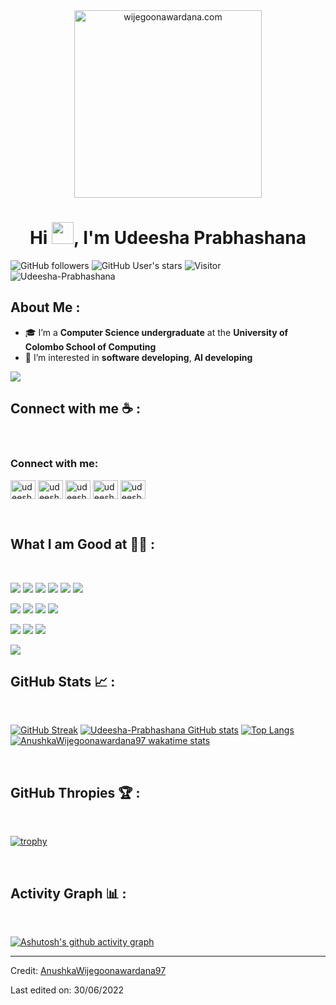 <div align="center" width="50">
    <img alt="wijegoonawardana.com" src="./assets/oh hi there.png" width="300"/>
</div>
<h1 align="center">Hi <img src="https://media.giphy.com/media/hvRJCLFzcasrR4ia7z/giphy.gif" width="35">, I'm Udeesha Prabhashana</h1>

![GitHub followers](https://img.shields.io/github/followers/Udeesha-Prabhashana?style=social) ![GitHub User's stars](https://img.shields.io/github/stars/Udeesha-Prabhashana?style=social) ![Visitor](https://visitor-badge.laobi.icu/badge?page_id=AnushkaWijegoonawardana97.repoName) <img src="https://komarev.com/ghpvc/?username= Udeesha-Prabhashana" alt=" Udeesha-Prabhashana" />

## About Me :

- 🎓 I’m a **Computer Science undergraduate** at the **University of Colombo School of Computing**
- 👀  I’m interested in **software developing**, **AI developing** 
   
<img src="https://user-images.githubusercontent.com/73097560/115834477-dbab4500-a447-11eb-908a-139a6edaec5c.gif">

<br>

## Connect with me ☕ :

<br>

<h3 align="left">Connect with me:</h3>
<p align="left">
<a href="https://linkedin.com/in/udeesha-prabhashana-jayaweera-375611258/" target="blank"><img align="center" src="https://raw.githubusercontent.com/rahuldkjain/github-profile-readme-generator/master/src/images/icons/Social/linked-in-alt.svg" alt="udeesha-prabhashana-jayaweera-375611258/" height="30" width="40" /></a>
<a href="https://kaggle.com/udeeshaprabhashana" target="blank"><img align="center" src="https://raw.githubusercontent.com/rahuldkjain/github-profile-readme-generator/master/src/images/icons/Social/kaggle.svg" alt="udeeshaprabhashana" height="30" width="40" /></a>
<a href="https://fb.com/udeesha.prabahashana?mibextid=2jq9oc" target="blank"><img align="center" src="https://raw.githubusercontent.com/rahuldkjain/github-profile-readme-generator/master/src/images/icons/Social/facebook.svg" alt="udeesha.prabahashana?mibextid=2jq9oc" height="30" width="40" /></a>
<a href="https://instagram.com/udeesha_prabhashana" target="blank"><img align="center" src="https://raw.githubusercontent.com/rahuldkjain/github-profile-readme-generator/master/src/images/icons/Social/instagram.svg" alt="udeesha_prabhashana" height="30" width="40" /></a>
<a href="https://www.hackerrank.com/udeeshaprabhash1" target="blank"><img align="center" src="https://raw.githubusercontent.com/rahuldkjain/github-profile-readme-generator/master/src/images/icons/Social/hackerrank.svg" alt="udeeshaprabhash1" height="30" width="40" /></a>
</p>

<br>

## What I am Good at 🧑‍💻 :

<br>

<img src="https://img.icons8.com/color/48/000000/html-5--v1.png"/> <img src="https://img.icons8.com/color/48/000000/css3.png"/> <img src="https://img.icons8.com/color/48/000000/sass.png"/> <img src="https://img.icons8.com/color/48/000000/javascript--v1.png"/> <img src="https://img.icons8.com/office/48/000000/react.png"/> <img src="https://img.icons8.com/color/48/000000/nextjs.png"/>

<img src="https://img.icons8.com/color/48/000000/java-coffee-cup-logo--v1.png"/> <img src="https://img.icons8.com/officel/48/000000/php-logo.png"/> <img src="https://img.icons8.com/fluency/48/000000/laravel.png"/> <img src="https://img.icons8.com/fluency/48/000000/wordpress.png"/>

<img src="https://img.icons8.com/color/48/000000/mysql-logo.png"/> <img src="https://img.icons8.com/color/48/000000/mongodb.png"/> <img src="https://img.icons8.com/color/48/000000/firebase.png"/>

<img src="https://img.icons8.com/color/48/000000/npm.png"/>

<br>

## GitHub Stats 📈 :

<br>

[![GitHub Streak](https://github-readme-streak-stats.herokuapp.com?user=Udeesha-Prabhashana&theme=algolia&date_format=M%20j%5B%2C%20Y%5D)](https://git.io/streak-stats) [![Udeesha-Prabhashana GitHub stats](https://github-readme-stats.vercel.app/api?username=Udeesha-Prabhashana&theme=algolia)](https://github.com/Udeesha-Prabhashana/github-readme-stats) [![Top Langs](https://github-readme-stats.vercel.app/api/top-langs/?username=Udeesha-Prabhashana&theme=algolia)](https://github.com/Udeesha-Prabhashana/github-readme-stats) [![AnushkaWijegoonawardana97 wakatime stats](https://github-readme-stats.vercel.app/api/wakatime?username=WinterWolf97&theme=algolia)](https://github.com/WinterWolf97/github-readme-stats)

<br>

## GitHub Thropies 🏆 :

<br>

[![trophy](https://github-profile-trophy.vercel.app/?username=Udeesha-Prabhashana)](https://github.com/Udeesha-Prabhashana/github-profile-trophy)

<br>

## Activity Graph 📊 :

<br>

[![Ashutosh's github activity graph](https://activity-graph.herokuapp.com/graph?username=Udeesha-Prabhashana&bg_color=000&color=fff&line=00E676&point=fff&hide_border=true)](https://github.com/ashutosh00710/github-readme-activity-graph)

---

Credit: [AnushkaWijegoonawardana97](https://github.com/Udeesha-Prabhashana)

Last edited on: 30/06/2022
